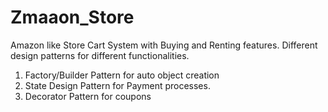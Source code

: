 # Zmaaon_Store
Amazon like Store Cart System with Buying and Renting features.
Different design patterns for different functionalities.
1. Factory/Builder Pattern for auto object creation
2. State Design Pattern for Payment processes.
3. Decorator Pattern for coupons

